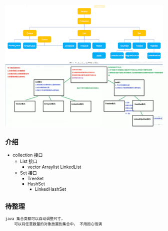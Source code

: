 ![image-20210219005914354](image-20210219005914354.png)![image-20210205163857120](image-20210205163857120.png)

## 介绍

* collection 接口
    * List 接口
        * vector 	Arraylist 	LinkedList
    * Set 接口
        * TreeSet
        * HashSet
            * LinkedHashSet



## 待整理

```java
java 集合类都可以自动调整尺寸，
    可以将任意数量的对象放置到集合中， 不用担心饱满
```

